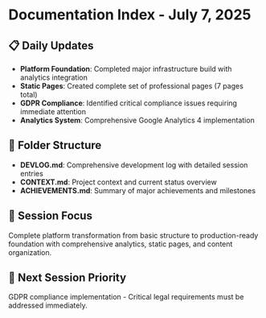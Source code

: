 # Documentation Index - July 7, 2025

## 📋 **Daily Updates**
- **Platform Foundation**: Completed major infrastructure build with analytics integration
- **Static Pages**: Created complete set of professional pages (7 pages total)
- **GDPR Compliance**: Identified critical compliance issues requiring immediate attention
- **Analytics System**: Comprehensive Google Analytics 4 implementation

## 📁 **Folder Structure**
- **DEVLOG.md**: Comprehensive development log with detailed session entries
- **CONTEXT.md**: Project context and current status overview
- **ACHIEVEMENTS.md**: Summary of major achievements and milestones

## 🎯 **Session Focus**
Complete platform transformation from basic structure to production-ready foundation with comprehensive analytics, static pages, and content organization.

## 🔄 **Next Session Priority**
GDPR compliance implementation - Critical legal requirements must be addressed immediately. 